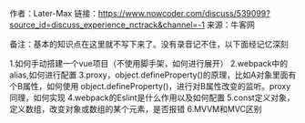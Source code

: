 作者：Later-Max
链接：https://www.nowcoder.com/discuss/539099?source_id=discuss_experience_nctrack&channel=-1
来源：牛客网

备注：基本的知识点在这里就不写下来了。没有录音记不住，以下面经记忆深刻

1.如何手动搭建一个vue项目（不使用脚手架，如何进行展开）
2.webpack中的alias,如何进行配置
3.proxy，object.defineProperty()的原理，比如A对象里面有个B属性，如何使用 object.defineProperty()，进行对B属性改变的监听。proxy同理，如何实现
4.webpack的Eslint是什么作用以及如何配置
5.const定义对象，定义数组，改变对象或数组的某个元素，是否报错
6.MVVM和MVC区别